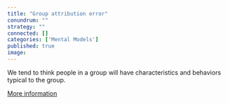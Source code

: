 ```yaml
---
title: "Group attribution error"
conundrum: ""
strategy: ""
connected: []
categories: ['Mental Models']
published: true
image: 
---
```


We tend to think people in a group will have characteristics and behaviors typical to the group.

[More information](https://en.wikipedia.org/wiki/Group_attribution_error)


